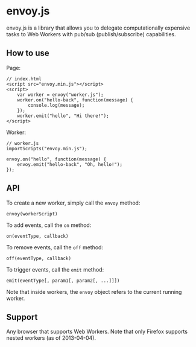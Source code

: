 # envoy.js
envoy.js is a library that allows you to delegate computationally expensive tasks to Web Workers with pub/sub (publish/subscribe) capabilities.

## How to use
Page:

	// index.html
	<script src="envoy.min.js"></script>
	<script>
		var worker = envoy("worker.js");
		worker.on("hello-back", function(message) {
			console.log(message);
		});
		worker.emit("hello", "Hi there!");
	</script>

Worker:

	// worker.js
	importScripts("envoy.min.js");

	envoy.on("hello", function(message) {
		envoy.emit("hello-back", "Oh, hello!");
	});

## API
To create a new worker, simply call the `envoy` method:

	envoy(workerScript)

To add events, call the `on` method:

	on(eventType, callback)

To remove events, call the `off` method:

	off(eventType, callback)

To trigger events, call the `emit` method:

	emit(eventType[, param1[, param2[, ...]]])

Note that inside workers, the `envoy` object refers to the current running worker.

## Support
Any browser that supports Web Workers. Note that only Firefox supports nested workers (as of 2013-04-04).
